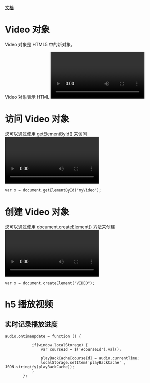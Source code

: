 [文档](http://www.runoob.com/jsref/dom-obj-video.html)

# Video 对象

Video 对象是 HTML5 中的新对象。

Video 对象表示 HTML <video> 元素。


# 访问 Video 对象
您可以通过使用 getElementById() 来访问 <video> 元素：

```
var x = document.getElementById("myVideo");
```

# 创建 Video 对象
您可以通过使用 document.createElement() 方法来创建 <video> 元素：

```
var x = document.createElement("VIDEO");
```





# h5 播放视频


## 实时记录播放进度

```
audio.ontimeupdate = function () {
            
            if(window.localStorage) {
                var courseId = $('#courseId').val();

                playBackCache[courseId] = audio.currentTime;
                localStorage.setItem('playBackCache' , JSON.stringify(playBackCache));
            }
        };
        
```